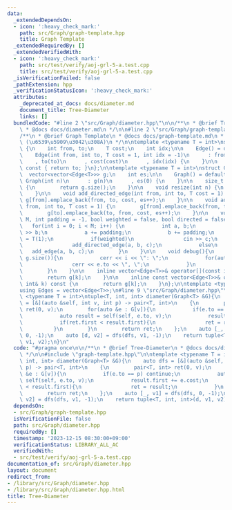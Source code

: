 ```yaml
---
data:
  _extendedDependsOn:
  - icon: ':heavy_check_mark:'
    path: src/Graph/graph-template.hpp
    title: Graph Template
  _extendedRequiredBy: []
  _extendedVerifiedWith:
  - icon: ':heavy_check_mark:'
    path: src/test/verify/aoj-grl-5-a.test.cpp
    title: src/test/verify/aoj-grl-5-a.test.cpp
  _isVerificationFailed: false
  _pathExtension: hpp
  _verificationStatusIcon: ':heavy_check_mark:'
  attributes:
    _deprecated_at_docs: docs/diameter.md
    document_title: Tree-Diameter
    links: []
  bundledCode: "#line 2 \"src/Graph/diameter.hpp\"\n\n/**\n * @brief Tree-Diameter\n\
    \ * @docs docs/diameter.md\n */\n\n#line 2 \"src/Graph/graph-template.hpp\"\n\n\
    /**\n * @brief Graph Template\n * @docs docs/graph-template.md\n * @cite https://github.com/ei1333/library/blob/master/graph/graph-template.hpp\
    \ (\u6539\u5909\u3042\u308A)\n */\n\ntemplate <typename T = int>\nstruct Edge\
    \ {\n    int from, to;\n    T cost;\n    int idx;\n\n    Edge() = default;\n\n\
    \    Edge(int from, int to, T cost = 1, int idx = -1)\n      : from(from)\n  \
    \    , to(to)\n      , cost(cost)\n      , idx(idx) {\n    }\n\n    operator int()\
    \ const { return to; }\n};\n\ntemplate <typename T = int>\nstruct Graph {\n  \
    \  vector<vector<Edge<T>>> g;\n    int es;\n\n    Graph() = default;\n\n    explicit\
    \ Graph(int n)\n      : g(n)\n      , es(0) {\n    }\n\n    size_t size() const\
    \ {\n        return g.size();\n    }\n\n    void resize(int n) {\n        g.resize(n);\n\
    \    }\n\n    void add_directed_edge(int from, int to, T cost = 1) {\n       \
    \ g[from].emplace_back(from, to, cost, es++);\n    }\n\n    void add_edge(int\
    \ from, int to, T cost = 1) {\n        g[from].emplace_back(from, to, cost, es);\n\
    \        g[to].emplace_back(to, from, cost, es++);\n    }\n\n    void read(int\
    \ M, int padding = -1, bool weighted = false, bool directed = false) {\n     \
    \   for(int i = 0; i < M; i++) {\n            int a, b;\n            cin >> a\
    \ >> b;\n            a += padding;\n            b += padding;\n            T c\
    \ = T(1);\n            if(weighted)\n                cin >> c;\n            if(directed)\n\
    \                add_directed_edge(a, b, c);\n            else\n             \
    \   add_edge(a, b, c);\n        }\n    }\n\n    void debug(){\n        rep(i,\
    \ g.size()){\n            cerr << i << \": \";\n            for(auto &e : g[i]){\n\
    \                cerr << e.to << \", \";\n            }\n            cerr << endl;\n\
    \        }\n    }\n\n    inline vector<Edge<T>>& operator[](const int& k) {\n\
    \        return g[k];\n    }\n\n    inline const vector<Edge<T>>& operator[](const\
    \ int& k) const {\n        return g[k];\n    }\n};\n\ntemplate <typename T = int>\n\
    using Edges = vector<Edge<T>>;\n#line 9 \"src/Graph/diameter.hpp\"\n\ntemplate\
    \ <typename T = int>\ntuple<T, int, int> diameter(Graph<T> &G){\n    auto dfs\
    \ = [&](auto &self, int v, int p) -> pair<T, int>\n    {\n        pair<T, int>\
    \ ret(0, v);\n        for(auto &e : G[v]){\n            if(e.to == p) continue;\n\
    \            auto result = self(self, e.to, v);\n            result.first += e.cost;\n\
    \            if(ret.first < result.first){\n                ret = result;\n  \
    \          }\n        }\n        return ret;\n    };\n    auto [_, v1] = dfs(dfs,\
    \ 0, -1);\n    auto [d, v2] = dfs(dfs, v1, -1);\n    return tuple<T, int, int>(d,\
    \ v1, v2);\n}\n"
  code: "#pragma once\n\n/**\n * @brief Tree-Diameter\n * @docs docs/diameter.md\n\
    \ */\n\n#include \"graph-template.hpp\"\n\ntemplate <typename T = int>\ntuple<T,\
    \ int, int> diameter(Graph<T> &G){\n    auto dfs = [&](auto &self, int v, int\
    \ p) -> pair<T, int>\n    {\n        pair<T, int> ret(0, v);\n        for(auto\
    \ &e : G[v]){\n            if(e.to == p) continue;\n            auto result =\
    \ self(self, e.to, v);\n            result.first += e.cost;\n            if(ret.first\
    \ < result.first){\n                ret = result;\n            }\n        }\n\
    \        return ret;\n    };\n    auto [_, v1] = dfs(dfs, 0, -1);\n    auto [d,\
    \ v2] = dfs(dfs, v1, -1);\n    return tuple<T, int, int>(d, v1, v2);\n}"
  dependsOn:
  - src/Graph/graph-template.hpp
  isVerificationFile: false
  path: src/Graph/diameter.hpp
  requiredBy: []
  timestamp: '2023-12-15 08:30:00+09:00'
  verificationStatus: LIBRARY_ALL_AC
  verifiedWith:
  - src/test/verify/aoj-grl-5-a.test.cpp
documentation_of: src/Graph/diameter.hpp
layout: document
redirect_from:
- /library/src/Graph/diameter.hpp
- /library/src/Graph/diameter.hpp.html
title: Tree-Diameter
---
```

